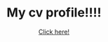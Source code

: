 <div align="center">
  
# My cv profile!!!!</br>
[Click here!](https://j4m3ee.github.io)

<br />
</div>


